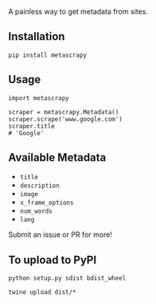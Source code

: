 A painless way to get metadata from sites.

## Installation

`pip install metascrapy`

## Usage

```
import metascrapy

scraper = metascrapy.Metadata()
scraper.scrape('www.google.com')
scraper.title
# 'Google'
```

## Available Metadata

* `title`
* `description`
* `image`
* `x_frame_options`
* `num_words`
* `lang`

Submit an issue or PR for more!

## To upload to PyPI

`python setup.py sdist bdist_wheel`

`twine upload dist/*`
